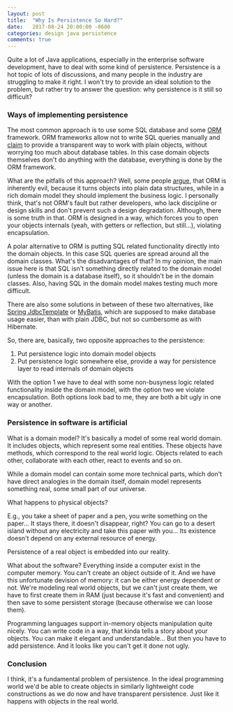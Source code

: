 ```yaml
---
layout: post
title:  "Why Is Persistence So Hard?"
date:   2017-08-24 20:00:00 -0600
categories: design java persistence
comments: true
---
```

Quite a lot of Java applications, especially in the enterprise software development, have to deal with some kind of persistence. Persistence is a hot topic of lots of discussions, and many people in the industry are struggling to make it right. I won't try to provide an ideal solution to the problem, but rather try to answer the question: why persistence is it still so difficult?

### Ways of implementing persistence
The most common approach is to use some SQL database and some [ORM](https://en.wikipedia.org/wiki/Object-relational_mapping) framework. ORM frameworks allow not to write SQL queries manually and [claim](http://hibernate.org/orm/) to provide a transparent way to work with plain objects, without worrying too much about database tables. In this case domain objects themselves don't do anything with the database, everything is done by the ORM framework.

What are the pitfalls of this approach? Well, some people [argue](http://www.yegor256.com/2014/12/01/orm-offensive-anti-pattern.html), that ORM is inherently evil, because it turns objects into plain data structures, while in a rich domain model they should implement the business logic. I personally think, that's not ORM's fault but rather developers, who lack discipline or design skills and don't prevent such a design degradation. Although, there is some truth in that. ORM is designed in a way, which forces you to open your objects internals (yeah, with getters or reflection, but still...), violating encapsulation.

A polar alternative to ORM is putting SQL related functionality directly into the domain objects. In this case SQL queries are spread around all the domain classes. What's the disadvantages of that? In my opinion, the main issue here is that SQL isn't something directly related to the domain model (unless the domain is a database itself), so it shouldn't be in the domain classes. Also, having SQL in the domain model makes testing much more difficult.

There are also some solutions in between of these two alternatives, like [Spring JdbcTemplate](https://docs.spring.io/spring/docs/current/javadoc-api/org/springframework/jdbc/core/JdbcTemplate.html) or [MyBatis](http://www.mybatis.org/mybatis-3/), which are supposed to make database usage easier, than with plain JDBC, but not so cumbersome as with Hibernate.

So, there are, basically, two opposite approaches to the persistence:

1) Put persistence logic into domain model objects
2) Put persistence logic somewhere else, provide a way for persistence layer to read internals of domain objects

With the option 1 we have to deal with some non-busyness logic related functionality inside the domain model, with the option two we violate encapsulation. Both options look bad to me, they are both a bit ugly in one way or another.


### Persistence in software is artificial
What is a domain model? It's basically a model of some real world domain. It includes objects, which represent some real entities. These objects have methods, which correspond to the real world logic. Objects related to each other, collaborate with each other, react to events and so on.

While a domain model can contain some more technical parts, which don't have direct analogies in the domain itself, domain model represents something real, some small part of our universe.   

What happens to physical objects?

E.g., you take a sheet of paper and a pen, you write something on the paper... It stays there, it doesn't disappear, right? You can go to a desert island without any electricity and take this paper with you... Its existence doesn't depend on any external resource of energy.  

Persistence of a real object is embedded into our reality.

What about the software? Everything inside a computer exist in the computer memory. You can't create an object outside of it. And we have this unfortunate devision of memory: it can be either energy dependent or not. We're modeling real world objects, but we can't just create them, we have to first create them in RAM (just because it's fast and convenient) and then save to some persistent storage (because otherwise we can loose them).

Programming languages support in-memory objects manipulation quite nicely. You can write code in a way, that kinda tells a story about your objects. You can make it elegant and understandable... But then you have to add persistence. And it looks like you can't get it done not ugly.


### Conclusion
I think, it's a fundamental problem of persistence. In the ideal programming world we'd be able to create objects in similarly lightweight code constructions as we do now and have transparent persistence. Just like it happens with objects in the real world.
